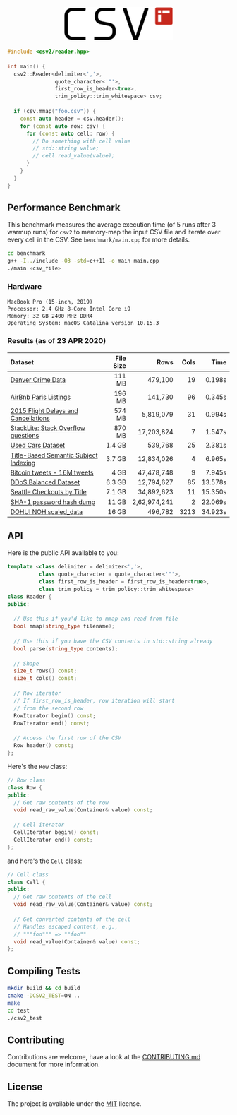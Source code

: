 <p align="center">
  <img height="75" src="img/logo.png" alt="csv2"/>
</p>

```cpp
#include <csv2/reader.hpp>

int main() {
  csv2::Reader<delimiter<','>, 
               quote_character<'"'>, 
               first_row_is_header<true>,
               trim_policy::trim_whitespace> csv;
               
  if (csv.mmap("foo.csv")) {
    const auto header = csv.header();
    for (const auto row: csv) {
      for (const auto cell: row) {
        // Do something with cell value
        // std::string value;
        // cell.read_value(value);
      }
    }
  }
}
```

## Performance Benchmark

This benchmark measures the average execution time (of 5 runs after 3 warmup runs) for `csv2` to memory-map the input CSV file and iterate over every cell in the CSV. See `benchmark/main.cpp` for more details.

```bash
cd benchmark
g++ -I../include -O3 -std=c++11 -o main main.cpp
./main <csv_file>
```

### Hardware 

```
MacBook Pro (15-inch, 2019)
Processor: 2.4 GHz 8-Core Intel Core i9
Memory: 32 GB 2400 MHz DDR4
Operating System: macOS Catalina version 10.15.3
```

### Results (as of 23 APR 2020)

| Dataset | File Size | Rows | Cols | Time |
|:---     |       ---:|  ---:|  ---:|  ---:|
| [Denver Crime Data](https://www.kaggle.com/paultimothymooney/denver-crime-data) | 111 MB | 479,100 | 19 | 0.198s |
| [AirBnb Paris Listings](https://www.kaggle.com/juliatb/airbnb-paris) | 196 MB | 141,730 | 96 | 0.345s |
| [2015 Flight Delays and Cancellations](https://www.kaggle.com/usdot/flight-delays) | 574 MB | 5,819,079 | 31 | 0.994s |
| [StackLite: Stack Overflow questions](https://www.kaggle.com/stackoverflow/stacklite) | 870 MB | 17,203,824 | 7 | 1.547s |
| [Used Cars Dataset](https://www.kaggle.com/austinreese/craigslist-carstrucks-data) | 1.4 GB | 539,768 | 25 | 2.381s |
| [Title-Based Semantic Subject Indexing](https://www.kaggle.com/hsrobo/titlebased-semantic-subject-indexing) | 3.7 GB | 12,834,026 | 4 | 6.965s|
| [Bitcoin tweets - 16M tweets](https://www.kaggle.com/alaix14/bitcoin-tweets-20160101-to-20190329) | 4 GB | 47,478,748 | 9 | 7.945s |
| [DDoS Balanced Dataset](https://www.kaggle.com/devendra416/ddos-datasets) | 6.3 GB | 12,794,627 | 85 | 13.578s |
| [Seattle Checkouts by Title](https://www.kaggle.com/city-of-seattle/seattle-checkouts-by-title) | 7.1 GB | 34,892,623 | 11 | 15.350s |
| [SHA-1 password hash dump](https://www.kaggle.com/urvishramaiya/have-i-been-pwnd) | 11 GB | 2,62,974,241 | 2 | 22.069s |
| [DOHUI NOH scaled_data](https://www.kaggle.com/seaa0612/scaled-data) | 16 GB | 496,782 | 3213 | 34.923s |

## API

Here is the public API available to you:

```cpp
template <class delimiter = delimiter<','>, 
          class quote_character = quote_character<'"'>,
          class first_row_is_header = first_row_is_header<true>,
          class trim_policy = trim_policy::trim_whitespace>
class Reader {
public:
  
  // Use this if you'd like to mmap and read from file
  bool mmap(string_type filename);

  // Use this if you have the CSV contents in std::string already
  bool parse(string_type contents);

  // Shape
  size_t rows() const;
  size_t cols() const;
  
  // Row iterator
  // If first_row_is_header, row iteration will start
  // from the second row
  RowIterator begin() const;
  RowIterator end() const;

  // Access the first row of the CSV
  Row header() const;
};
```

Here's the `Row` class:

```cpp
// Row class
class Row {
public:
  // Get raw contents of the row
  void read_raw_value(Container& value) const;
  
  // Cell iterator
  CellIterator begin() const;
  CellIterator end() const;
};
```

and here's the `Cell` class:

```cpp
// Cell class
class Cell {
public:
  // Get raw contents of the cell
  void read_raw_value(Container& value) const;
  
  // Get converted contents of the cell
  // Handles escaped content, e.g., 
  // """foo""" => ""foo""
  void read_value(Container& value) const;
};
```

## Compiling Tests

```bash
mkdir build && cd build
cmake -DCSV2_TEST=ON ..
make
cd test
./csv2_test
```

## Contributing
Contributions are welcome, have a look at the [CONTRIBUTING.md](CONTRIBUTING.md) document for more information.

## License
The project is available under the [MIT](https://opensource.org/licenses/MIT) license.